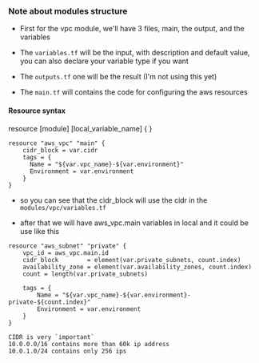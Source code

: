 ### Note about modules structure

- First for the vpc module, we'll have 3 files, main, the output, and the variables

- The `variables.tf` will be the input, with description and default value, you can also declare your variable type if you want
- The `outputs.tf` one will be the result (I'm not using this yet)
- The `main.tf` will contains the code for configuring the aws resources

#### Resource syntax 

resource [module] [local_variable_name] {
    <!-- [input value] -->
}


```
resource "aws_vpc" "main" {
    cidr_block = var.cidr
    tags = {
      Name = "${var.vpc_name}-${var.environment}"
      Environment = var.environment
    }
}
```

- so you can see that the cidr_block will use the cidr in the `modules/vpc/variables.tf`

- after that we will have aws_vpc.main variables in local and it could be use like this

```
resource "aws_subnet" "private" {
    vpc_id = aws_vpc.main.id
    cidr_block        = element(var.private_subnets, count.index)
    availability_zone = element(var.availability_zones, count.index)
    count = length(var.private_subnets)

    tags = {
        Name = "${var.vpc_name}-${var.environment}-private-${count.index}"
        Environment = var.environment
    }
}
```

```
CIDR is very `important`
10.0.0.0/16 contains more than 60k ip address
10.0.1.0/24 contains only 256 ips
```
